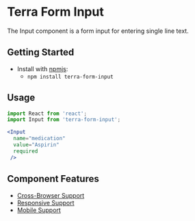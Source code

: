 # Terra Form Input

The Input component is a form input for entering single line text.

## Getting Started

- Install with [npmjs](https://www.npmjs.com):
  - `npm install terra-form-input`

## Usage

```jsx
import React from 'react';
import Input from 'terra-form-input';

<Input
  name="medication"
  value="Aspirin"
  required
 />
```

## Component Features
* [Cross-Browser Support](https://github.com/cerner/terra-core/wiki/Component-Features#cross-browser-support)
* [Responsive Support](https://github.com/cerner/terra-core/wiki/Component-Features#responsive-support)
* [Mobile Support](https://github.com/cerner/terra-core/wiki/Component-Features#mobile-support)
